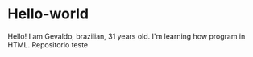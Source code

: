 # Hello-world
Hello! I am Gevaldo, brazilian, 31 years old. I'm learning how program in HTML.
Repositorio teste
